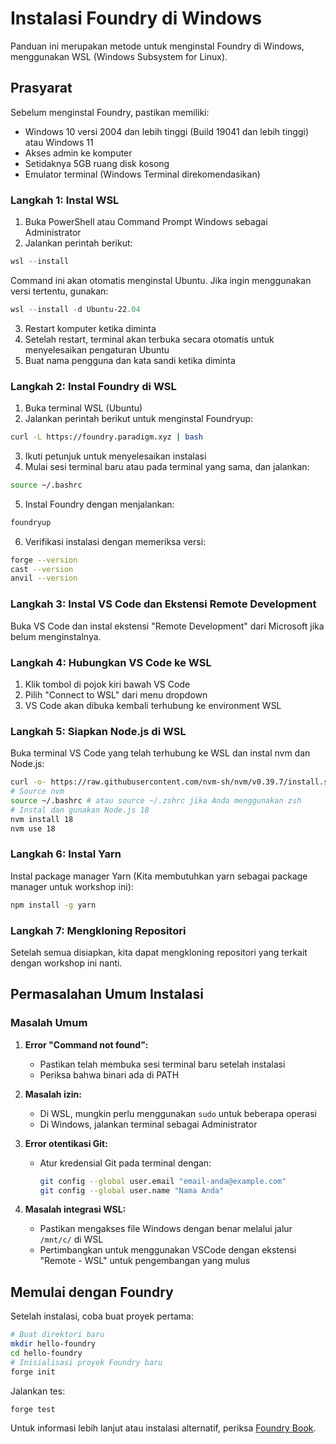 # Instalasi Foundry di Windows

Panduan ini merupakan metode untuk menginstal Foundry di Windows, menggunakan WSL (Windows Subsystem for Linux).

## Prasyarat

Sebelum menginstal Foundry, pastikan memiliki:

- Windows 10 versi 2004 dan lebih tinggi (Build 19041 dan lebih tinggi) atau Windows 11
- Akses admin ke komputer
- Setidaknya 5GB ruang disk kosong
- Emulator terminal (Windows Terminal direkomendasikan)

### Langkah 1: Instal WSL

1. Buka PowerShell atau Command Prompt Windows sebagai Administrator
2. Jalankan perintah berikut:

```powershell
wsl --install
```

Command ini akan otomatis menginstal Ubuntu. Jika ingin menggunakan versi tertentu, gunakan:

```powershell
wsl --install -d Ubuntu-22.04
```

3. Restart komputer ketika diminta
4. Setelah restart, terminal akan terbuka secara otomatis untuk menyelesaikan pengaturan Ubuntu
5. Buat nama pengguna dan kata sandi ketika diminta

### Langkah 2: Instal Foundry di WSL

1. Buka terminal WSL (Ubuntu)
2. Jalankan perintah berikut untuk menginstal Foundryup:

```bash
curl -L https://foundry.paradigm.xyz | bash
```

3. Ikuti petunjuk untuk menyelesaikan instalasi
4. Mulai sesi terminal baru atau pada terminal yang sama, dan jalankan:

```bash
source ~/.bashrc
```

5. Instal Foundry dengan menjalankan:

```bash
foundryup
```

6. Verifikasi instalasi dengan memeriksa versi:

```bash
forge --version
cast --version
anvil --version
```

### Langkah 3: Instal VS Code dan Ekstensi Remote Development

Buka VS Code dan instal ekstensi "Remote Development" dari Microsoft jika belum menginstalnya.

### Langkah 4: Hubungkan VS Code ke WSL

1. Klik tombol di pojok kiri bawah VS Code
2. Pilih "Connect to WSL" dari menu dropdown
3. VS Code akan dibuka kembali terhubung ke environment WSL

### Langkah 5: Siapkan Node.js di WSL

Buka terminal VS Code yang telah terhubung ke WSL dan instal nvm dan Node.js:

```bash
curl -o- https://raw.githubusercontent.com/nvm-sh/nvm/v0.39.7/install.sh | bash
# Source nvm
source ~/.bashrc # atau source ~/.zshrc jika Anda menggunakan zsh
# Instal dan gunakan Node.js 18
nvm install 18
nvm use 18
```

### Langkah 6: Instal Yarn

Instal package manager Yarn (Kita membutuhkan yarn sebagai package manager untuk workshop ini):

```bash
npm install -g yarn
```

### Langkah 7: Mengkloning Repositori

Setelah semua disiapkan, kita dapat mengkloning repositori yang terkait dengan workshop ini nanti.

## Permasalahan Umum Instalasi

### Masalah Umum

1. **Error "Command not found":**

   - Pastikan telah membuka sesi terminal baru setelah instalasi
   - Periksa bahwa binari ada di PATH

2. **Masalah izin:**

   - Di WSL, mungkin perlu menggunakan `sudo` untuk beberapa operasi
   - Di Windows, jalankan terminal sebagai Administrator

3. **Error otentikasi Git:**

   - Atur kredensial Git pada terminal dengan:
     ```bash
     git config --global user.email "email-anda@example.com"
     git config --global user.name "Nama Anda"
     ```

4. **Masalah integrasi WSL:**
   - Pastikan mengakses file Windows dengan benar melalui jalur `/mnt/c/` di WSL
   - Pertimbangkan untuk menggunakan VSCode dengan ekstensi "Remote - WSL" untuk pengembangan yang mulus

## Memulai dengan Foundry

Setelah instalasi, coba buat proyek pertama:

```bash
# Buat direktori baru
mkdir hello-foundry
cd hello-foundry
# Inisialisasi proyek Foundry baru
forge init
```

Jalankan tes:

```bash
forge test
```

Untuk informasi lebih lanjut atau instalasi alternatif, periksa [Foundry Book](https://book.getfoundry.sh/).
